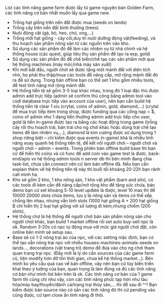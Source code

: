 List các tính năng game farm được lấy từ game nguyên bản Golden Farm, các tính năng cơ bản nhất muốn lấy qua game new.
 - Trồng hạt giống trên nền đất được mua (seeds on lands)
 - Trồng cây trên nền đất bình thường (trees)
 - Nuôi động vật (gà, bò, heo, chó, ong,…)
 - Trồng mới hạt giống - cây cối,duy trì nuôi dưỡng động vật(feeding), và thu hoạch sản phẩm nông sản từ các nguồn trên vào kho.
 - Sử dụng các sản phẩm đó để làm các nhiệm vụ từ nhà chính và hệ thống house (các quest, giúp tiêu thụ sản phẩm để tạo ra exp, gold)
 - Sử dụng các sản phẩm đó để chế biến/chế tạo các sản phẩm mới qua hệ thống machines (máy móc/nhà máy sản xuất)
 - Khi mới bắt đầu, người chơi sẽ được tặng một mảnh đất với diện tích nhỏ, họ phải thu thập/mua các tools để nâng cấp, mở rộng mảnh đất đó ra để sử dụng. Trong bản offline bạn có thể set 1 kho gồm nhiều tools, để test tính năng mở rộng mảnh đất.
 - Hệ thống tiền tệ sẽ gồm 3-5 loại khác nhau, trong đó 1 loại đặc thù được admin add trực tiếp (admin sẽ confirm thủ công bằng admin tool vào csdl database trực tiếp vào account của user), nên bạn cần build hệ thống tiền tệ clear 1 xíu (crytal, coins of admin, gold, diamond,…) (crytal để mua trực tiếp item trong shop, được funding qua các cổng nạp = $, coins of admin như 1 dạng tiền thưởng admin add trực tiếp cho user, gold là tiền in-game được tạo ra bằng các hoạt động trong game (trồng cây rồi thu hoạch trái, bán trái cho ng chơi khác hoặc dùng trái chế tạo items để làm nhiệm vụ,…), diamond là kim cương được sử dụng trong 1 shop riêng biệt – chỉ kiếm được qua events in-game) khá là nhiều tính năng xoay quanh hệ thống tiền tệ, để kết nối người chơi – người chơi và người chơi – admin – events. Trong phiên bản offline build base thì bạn cứ để hiển thị coins và có func để add coin vào game test là được, back-end/apis vs hệ thống admin tools n server db thì bên mình đang chia task-list, chưa cần connect nên cứ làm bản offline đã. Nếu bạn cần explain thêm về hệ thống tiền tệ này thì buổi tối khoảng 20-22h bạn rảnh call mình ha.
 - Kho sẽ gồm 2 kho, 1 kho nông sản, 1 kho vật phẩm (barn and silo), có các tools đi kèm cần để nâng cấp/mở rộng kho để tăng sức chứa, bản demo bạn cứ set khoảng 5-10 level upđate là được, level 10 max thì để 10000 20000 slots chứa items, lưu ý là nông sản và items có thể xếp chồng lên nhau, nhưng vẫn tính slots (1000 hạt giống A + 200 hạt giống B chỉ hiển thị 2 loại hạt giống với số lượng đi kèm,nhưng chiếm 1200 slots).
 - Hệ thống chợ là hệ thống để người chơi bán sản phẩm nông sản cho người chơi khác, bạn build 1 market offline rồi set auto buy-sell npc là ok. Random 3-20s có npc tự động mua với mức giá người chơi đặt, còn online bên mình sẽ setup sau.
 - Base sẽ có 1-2 nông trại ảo của npc, với các setting mặc định, bạn có thể tạo sẵn nông trại npc với nhiều houses-machines-animals-seeds on lands…, decorations (vật trang trí) demo để đưa vào cho ng chơi tham quan trang trại npc. (Đây mới là lý do cần sources của các game farm cũ, tiện modify hơn đỡ tốn thời gian, chưa kể hệ thống market…).
Bên mình ko yêu cầu quá cao về bản offline, vậy nên bạn cứ tùy biến triển khai theo ý tưởng của bạn, quan trọng là làm đúng và đủ các tính năng cơ bản như mình list bên trên là ok.
Các tính năng cơ bản của 1 game farm thì cũng chỉ như vậy, còn các tính năng phức tạp hơn như tàu hỏa/máy bay/thuyền/đánh cá/trang trại thủy sản,… thì để sau đi ^^! Bạn kiếm được bản source nào có sẵn các tính năng đó thì cứ pending vào cũng được, cứ tạm close ẩn tính năng đi thôi.
